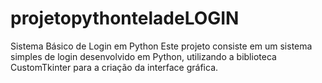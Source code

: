 # projetopythonteladeLOGIN
Sistema Básico de Login em Python Este projeto consiste em um sistema simples de login desenvolvido em Python, utilizando a biblioteca CustomTkinter para a criação da interface gráfica.
